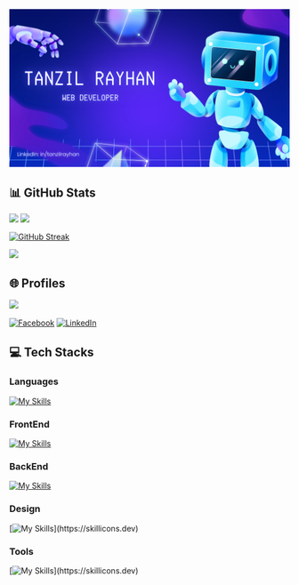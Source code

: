 <a href="">
<img src="./images/Profile-Cover.png" />
</a>

## 📊 GitHub Stats

![](http://github-profile-summary-cards.vercel.app/api/cards/stats?username=tanzilrayhan&theme=tokyonight) ![](http://github-profile-summary-cards.vercel.app/api/cards/productive-time?username=tanzilrayhan&theme=tokyonight&utcOffset=8)

[![GitHub Streak](https://github-readme-streak-stats.herokuapp.com?user=tanzilrayhan&theme=tokyonight&hide_border=true)](https://git.io/streak-stats)


![](http://github-profile-summary-cards.vercel.app/api/cards/profile-details?username=tanzilrayhan&theme=tokyonight)





## 🌐 Profiles

[![](https://visitcount.itsvg.in/api?id=tanzilrayhan&label=Profile%20Views&color=1&icon=8&pretty=false)](https://visitcount.itsvg.in)

[![Facebook](https://img.shields.io/badge/Facebook-%231877F2.svg?logo=Facebook&logoColor=white)](https://facebook.com/tanzilrayhan2001)  [![LinkedIn](https://img.shields.io/badge/LinkedIn-%230077B5.svg?logo=linkedin&logoColor=white)](https://linkedin.com/in/tanzilrayhan) 

## 💻 Tech Stacks

### Languages 
[![My Skills](https://skillicons.dev/icons?i=c,cpp,java,js,py)](https://skillicons.dev)
### FrontEnd 
[![My Skills](https://skillicons.dev/icons?i=react,js,html,css,bootstrap,tailwind,materialui)](https://skillicons.dev)
### BackEnd 
[![My Skills](https://skillicons.dev/icons?i=nodejs,express,mongo,firebase,mysql)](https://skillicons.dev)
### Design 
[![My Skills](https://skillicons.dev/icons?i=figma,photoshop,illustrator,)](https://skillicons.dev)
### Tools 
[![My Skills](https://skillicons.dev/icons?i=git,github,vscode,)](https://skillicons.dev)



<!--
**TanzilRayhan/TanzilRayhan** is a ✨ _special_ ✨ repository because its `README.md` (this file) appears on your GitHub profile.

Here are some ideas to get you started:

- 🔭 I’m currently working on ...
- 🌱 I’m currently learning ...
- 👯 I’m looking to collaborate on ...
- 🤔 I’m looking for help with ...
- 💬 Ask me about ...
- 📫 How to reach me: ...
- 😄 Pronouns: ...
- ⚡ Fun fact: ...
-->

